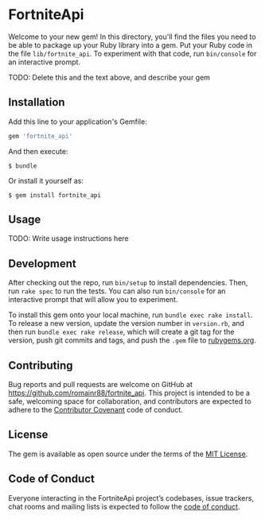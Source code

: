 # FortniteApi

Welcome to your new gem! In this directory, you'll find the files you need to be able to package up your Ruby library into a gem. Put your Ruby code in the file `lib/fortnite_api`. To experiment with that code, run `bin/console` for an interactive prompt.

TODO: Delete this and the text above, and describe your gem

## Installation

Add this line to your application's Gemfile:

```ruby
gem 'fortnite_api'
```

And then execute:

    $ bundle

Or install it yourself as:

    $ gem install fortnite_api

## Usage

TODO: Write usage instructions here

## Development

After checking out the repo, run `bin/setup` to install dependencies. Then, run `rake spec` to run the tests. You can also run `bin/console` for an interactive prompt that will allow you to experiment.

To install this gem onto your local machine, run `bundle exec rake install`. To release a new version, update the version number in `version.rb`, and then run `bundle exec rake release`, which will create a git tag for the version, push git commits and tags, and push the `.gem` file to [rubygems.org](https://rubygems.org).

## Contributing

Bug reports and pull requests are welcome on GitHub at https://github.com/romainr88/fortnite_api. This project is intended to be a safe, welcoming space for collaboration, and contributors are expected to adhere to the [Contributor Covenant](http://contributor-covenant.org) code of conduct.

## License

The gem is available as open source under the terms of the [MIT License](https://opensource.org/licenses/MIT).

## Code of Conduct

Everyone interacting in the FortniteApi project’s codebases, issue trackers, chat rooms and mailing lists is expected to follow the [code of conduct](https://github.com/romainr88/fortnite_api/blob/master/CODE_OF_CONDUCT.md).
